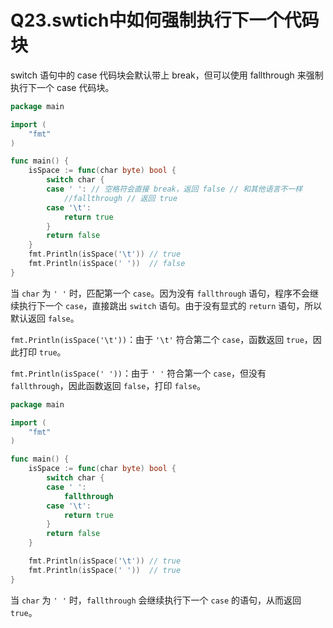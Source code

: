 # Q23.swtich中如何强制执行下一个代码块

switch 语句中的 case 代码块会默认带上 break，但可以使用 fallthrough 来强制执行下一个 case 代码块。

```go
package main

import (
	"fmt"
)

func main() {
	isSpace := func(char byte) bool {
		switch char {
		case ' ': // 空格符会直接 break，返回 false // 和其他语言不一样
			//fallthrough // 返回 true
		case '\t':
			return true
		}
		return false
	}
	fmt.Println(isSpace('\t')) // true
	fmt.Println(isSpace(' '))  // false
}
```

当 `char` 为 `' '` 时，匹配第一个 `case`。因为没有 `fallthrough` 语句，程序不会继续执行下一个 `case`，直接跳出 `switch` 语句。由于没有显式的 `return` 语句，所以默认返回 `false`。

`fmt.Println(isSpace('\t'))`：由于 `'\t'` 符合第二个 `case`，函数返回 `true`，因此打印 `true`。

`fmt.Println(isSpace(' '))`：由于 `' '` 符合第一个 `case`，但没有 `fallthrough`，因此函数返回 `false`，打印 `false`。



```go
package main

import (
	"fmt"
)

func main() {
	isSpace := func(char byte) bool {
		switch char {
		case ' ':
			fallthrough
		case '\t':
			return true
		}
		return false
	}

	fmt.Println(isSpace('\t')) // true
	fmt.Println(isSpace(' '))  // true
}
```

当 `char` 为 `' '` 时，`fallthrough` 会继续执行下一个 `case` 的语句，从而返回 `true`。